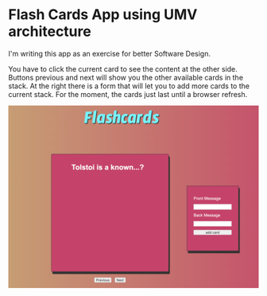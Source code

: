 # Flash Cards App using UMV architecture

I'm writing this app as an exercise for better Software Design.

You have to click the current card to see the content at the other side. Buttons previous and next will show you the other available cards in the stack. At the right there is a form that will let you to add more cards to the current stack. For the moment, the cards just last until a browser refresh.

![](./public/images/flashcard-image.png)
